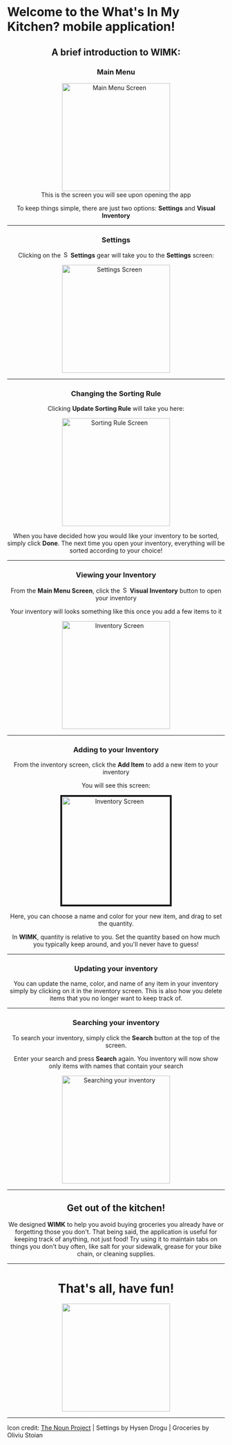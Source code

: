 # Welcome to the **What's In My Kitchen?** mobile application!

<center>

## A brief introduction to **WIMK**:

### Main Menu

<img src="README/mainMenuScreenShot.png" alt="Main Menu Screen" style="width:250px;"/>

<center>
	This is the screen you will see upon opening the app
</center>


To keep things simple, there are just two options: **Settings** and **Visual Inventory**

---

### Settings

Clicking on the <img src="README/settings_by_hysen_drogu.png" alt="Settings Gear" style="width:15px;"/> **Settings** gear will take you to the **Settings** screen:

<center>
<img src="README/settingsScreenShot.png" alt="Settings Screen" style="width:250px;"/>
</center>

---

### Changing the Sorting Rule

Clicking **Update Sorting Rule** will take you here:

<center>
<img src="README/sortingRuleScreenShot.png" alt="Sorting Rule Screen" style="width:250px;"/>
</center>

When you have decided how you would like your inventory to be sorted, simply click **Done**. The next time you open your inventory, everything will be sorted according to your choice!

---

### Viewing your Inventory

From the **Main Menu Screen**, click the <img src="README/visual_inventory_button_01.png" alt="Settings Gear" style="width:15px;"/> **Visual Inventory** button to open your inventory

Your inventory will looks something like this once you add a few items to it

<img src="README/inventoryScreenShot.png" alt="Inventory Screen" style="width:250px;"/>

---

### Adding to your Inventory

From the inventory screen, click the  **Add Item** to add a new item to your inventory

You will see this screen:

<img src="README/newItemScreenShot.png" alt="Inventory Screen" style="width:250px;" border="4"/>

Here, you can choose a name and color for your new item, and drag to set the quantity.

In **WIMK**, quantity is relative to you. Set the quantity based on how much you typically keep around, and you'll never have to guess!

---

### Updating your inventory

You can update the name, color, and name of any item in your inventory simply by clicking on it in the inventory screen. This is also how you delete items that you no longer want to keep track of.

---

### Searching your inventory

To search your inventory, simply click the **Search** button at the top of the screen.

Enter your search and press **Search** again. You inventory will now show only items with names that contain your search

<center>
<img src="searchScreenShot.png" alt="Searching your inventory" style="width:250px;"/>
</center>

---

## Get out of the kitchen!

We designed **WIMK** to help you avoid buying groceries you already have or forgetting those you don't. That being said, the application is useful for keeping track of anything, not just food! Try using it to maintain tabs on things you don't buy often, like salt for your sidewalk, grease for your bike chain, or cleaning supplies.

---

# That's all, have fun!

<img src="README/groceries_by_oliviu_stoian.png" style="width:250px;"/>

</center>

---

Icon credit: [The Noun Project](https://thenounproject.com/) | Settings by Hysen Drogu | Groceries by Oliviu Stoian